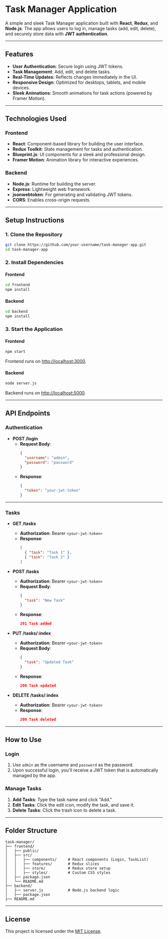 
# **Task Manager Application**

A simple and sleek Task Manager application built with **React**, **Redux**, and **Node.js**. The app allows users to log in, manage tasks (add, edit, delete), and securely store data with **JWT authentication**.

---

## **Features**

- **User Authentication**: Secure login using JWT tokens.
- **Task Management**: Add, edit, and delete tasks.
- **Real-Time Updates**: Reflects changes immediately in the UI.
- **Responsive Design**: Optimized for desktops, tablets, and mobile devices.
- **Sleek Animations**: Smooth animations for task actions (powered by Framer Motion).

---

## **Technologies Used**

### **Frontend**
- **React**: Component-based library for building the user interface.
- **Redux Toolkit**: State management for tasks and authentication.
- **Blueprint.js**: UI components for a sleek and professional design.
- **Framer Motion**: Animation library for interactive experiences.

### **Backend**
- **Node.js**: Runtime for building the server.
- **Express**: Lightweight web framework.
- **jsonwebtoken**: For generating and validating JWT tokens.
- **CORS**: Enables cross-origin requests.

---

## **Setup Instructions**

### **1. Clone the Repository**
```bash
git clone https://github.com/your-username/task-manager-app.git
cd task-manager-app
```

### **2. Install Dependencies**

#### **Frontend**
```bash
cd frontend
npm install
```

#### **Backend**
```bash
cd backend
npm install
```

### **3. Start the Application**

#### **Frontend**
```bash
npm start
```

Frontend runs on [http://localhost:3000](http://localhost:3000).

#### **Backend**
```bash
node server.js
```

Backend runs on [http://localhost:5000](http://localhost:5000).

---

## **API Endpoints**

### **Authentication**

- **POST /login**
  - **Request Body**:
    ```json
    {
      "username": "admin",
      "password": "password"
    }
    ```
  - **Response**:
    ```json
    {
      "token": "your-jwt-token"
    }
    ```

---

### **Tasks**

- **GET /tasks**
  - **Authorization**: Bearer `<your-jwt-token>`
  - **Response**:
    ```json
    [
      { "task": "Task 1" },
      { "task": "Task 2" }
    ]
    ```

- **POST /tasks**
  - **Authorization**: Bearer `<your-jwt-token>`
  - **Request Body**:
    ```json
    {
      "task": "New Task"
    }
    ```
  - **Response**:
    ```json
    201 Task added
    ```

- **PUT /tasks/:index**
  - **Authorization**: Bearer `<your-jwt-token>`
  - **Request Body**:
    ```json
    {
      "task": "Updated Task"
    }
    ```
  - **Response**:
    ```json
    200 Task updated
    ```

- **DELETE /tasks/:index**
  - **Authorization**: Bearer `<your-jwt-token>`
  - **Response**:
    ```json
    200 Task deleted
    ```

---

## **How to Use**

### **Login**
1. Use `admin` as the username and `password` as the password.
2. Upon successful login, you'll receive a JWT token that is automatically managed by the app.

### **Manage Tasks**
1. **Add Tasks**: Type the task name and click "Add."
2. **Edit Tasks**: Click the edit icon, modify the task, and save it.
3. **Delete Tasks**: Click the trash icon to delete a task.

---

## **Folder Structure**

```
task-manager/
├── frontend/
│   ├── public/
│   ├── src/
│   │   ├── components/     # React components (Login, TaskList)
│   │   ├── features/       # Redux slices
│   │   ├── store/          # Redux store setup
│   │   ├── styles/         # Custom CSS styles
│   ├── package.json
│   └── README.md
├── backend/
│   ├── server.js           # Node.js backend logic
│   ├── package.json
├── README.md
```

---

## **License**

This project is licensed under the [MIT License](LICENSE).
